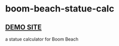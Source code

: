 <h1>boom-beach-statue-calc</h1>
<h2><a href="http://boombeach.franklan.com.au/" target="_BLANK">DEMO SITE</a></h2>
<p>a statue calculator for Boom Beach</p>